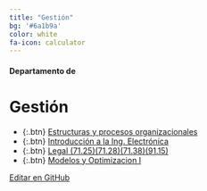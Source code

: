 ```yaml
---
title: "Gestión"
bg: '#6a1b9a'
color: white
fa-icon: calculator
---
```

#### Departamento de
# Gestión

<!---
No poner los links de t.joinchat directamente,
>>>> NO USAR https://www.protectyourlinks.com/ <<<<
En lugar de https://t.me/joinchat/SaraSasasa-sa poner j/SaraSasasa-sa
-->

*  {:.btn} [Estructuras y procesos organizacionales](j/JVSqbFClnCB_H9pXiBQXwg)
*  {:.btn} [Introducción a la Ing. Electrónica](j/NONsfET3Mm5S7HXnPI4K3w)
*  {:.btn} [Legal (71.25)(71.28)(71.38)(91.15)](j/DFRad062TDrSFhJcke8foA)
*  {:.btn} [Modelos y Optimizacion I](j/LVQydh2rcgCYHdeH35xWPg)

<span class="editongithub">
	<a href="{{site.github.repository_url}}/blob/master/{{page.path}}">
		<i class="fas fa-pen"></i> Editar en GitHub
	</a>
</span>
